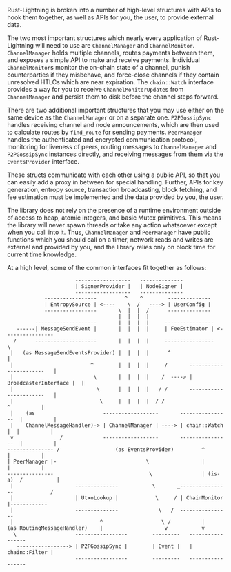 Rust-Lightning is broken into a number of high-level structures with APIs to hook them
together, as well as APIs for you, the user, to provide external data.

The two most important structures which nearly every application of Rust-Lightning will
need to use are `ChannelManager` and `ChannelMonitor`. `ChannelManager` holds multiple
channels, routes payments between them, and exposes a simple API to make and receive
payments. Individual `ChannelMonitor`s monitor the on-chain state of a channel, punish
counterparties if they misbehave, and force-close channels if they contain unresolved
HTLCs which are near expiration. The `chain::Watch` interface provides a way for you to
receive `ChannelMonitorUpdate`s from `ChannelManager` and persist them to disk before the
channel steps forward.

There are two additional important structures that you may use either on the same device
as the `ChannelManager` or on a separate one. `P2PGossipSync` handles receiving channel
and node announcements, which are then used to calculate routes by `find_route` for sending
payments. `PeerManager` handles the authenticated and encrypted communication protocol,
monitoring for liveness of peers, routing messages to `ChannelManager` and `P2PGossipSync`
instances directly, and receiving messages from them via the `EventsProvider` interface.

These structs communicate with each other using a public API, so that you can easily add
a proxy in between for special handling. Further, APIs for key generation, entropy source,
transaction broadcasting, block fetching, and fee estimation must be implemented and the
data provided by you, the user.

The library does not rely on the presence of a runtime environment outside of access to
heap, atomic integers, and basic Mutex primitives. This means the library will never
spawn threads or take any action whatsoever except when you call into it. Thus,
`ChannelManager` and `PeerManager` have public functions which you should call on a timer,
network reads and writes are external and provided by you, and the library relies only on
block time for current time knowledge.

At a high level, some of the common interfaces fit together as follows:

```
                      ------------------   --------------
                      | SignerProvider |   | NodeSigner |
                      ------------------   --------------
            -----------------         ^    ^        --------------
            | EntropySource | <----    \  /   ----> | UserConfig |
            -----------------       \  |  |  /      --------------
                                    |  |  |  |
         --------------------       |  |  |  |     ----------------
   ------| MessageSendEvent |       |  |  |  |     | FeeEstimator | <----------------
  /      --------------------       |  |  |  |     ----------------                  \
 |   (as MessageSendEventsProvider) |  |  |  |      ^                                |
 |                         ^        |  |  |  |     /       -----------------------   |
 |                          \       |  |  |  |    /  ----> | BroadcasterInterface |  |
 |                           \      |  |  |  |   / /       -----------------------   |
 |                            \     |  |  |  |  / /                       ^          |
 |    (as                      ------------------       ----------------  |          |
 |    ChannelMessageHandler)-> | ChannelManager | ----> | chain::Watch |  |          |
 v               /             ------------------       ----------------  |          |
--------------- /                  (as EventsProvider)         ^          |          |
| PeerManager |-                             \                 |          |          |
---------------                               \                | (is-a)  /           |
 |                    --------------           \       _----------------            /
 |                    | UtxoLookup |            \     / | ChainMonitor |------------
 |                    --------------             \   /  ----------------
 |                            ^                   \ /          |
(as RoutingMessageHandler)    |                    v           v
  \                   -----------------        ---------   -----------------
   -----------------> | P2PGossipSync |        | Event |   | chain::Filter |
                      -----------------        ---------   -----------------
```
